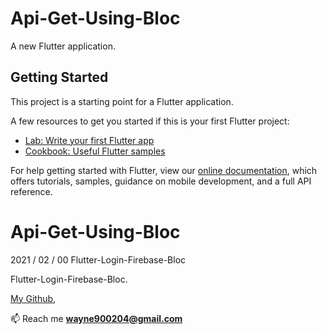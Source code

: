 # Api-Get-Using-Bloc

A new Flutter application.

## Getting Started

This project is a starting point for a Flutter application.

A few resources to get you started if this is your first Flutter project:

- [Lab: Write your first Flutter app](https://flutter.dev/docs/get-started/codelab)
- [Cookbook: Useful Flutter samples](https://flutter.dev/docs/cookbook)

For help getting started with Flutter, view our
[online documentation](https://flutter.dev/docs), which offers tutorials,
samples, guidance on mobile development, and a full API reference.
# Api-Get-Using-Bloc

2021 / 02 / 00  Flutter-Login-Firebase-Bloc

Flutter-Login-Firebase-Bloc.

[My Github](https://github.com/wayne900204),

📫  Reach me  **wayne900204@gmail.com**
